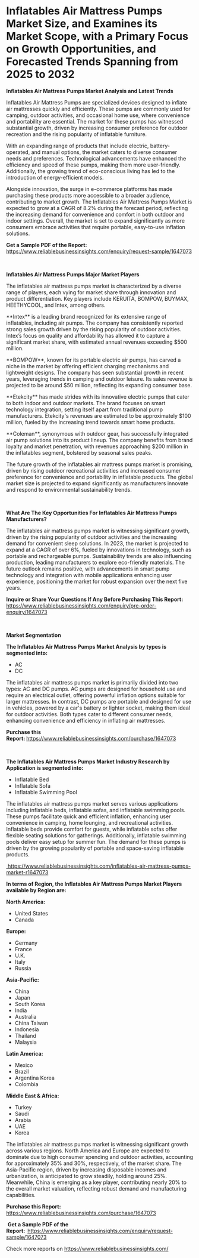 <p><h1>Inflatables Air Mattress Pumps Market Size, and Examines its Market Scope, with a Primary Focus on Growth Opportunities, and Forecasted Trends Spanning from 2025 to 2032</h1></p><p><strong>Inflatables Air Mattress Pumps Market Analysis and Latest Trends</strong></p>
<p><p>Inflatables Air Mattress Pumps are specialized devices designed to inflate air mattresses quickly and efficiently. These pumps are commonly used for camping, outdoor activities, and occasional home use, where convenience and portability are essential. The market for these pumps has witnessed substantial growth, driven by increasing consumer preference for outdoor recreation and the rising popularity of inflatable furniture.</p><p>With an expanding range of products that include electric, battery-operated, and manual options, the market caters to diverse consumer needs and preferences. Technological advancements have enhanced the efficiency and speed of these pumps, making them more user-friendly. Additionally, the growing trend of eco-conscious living has led to the introduction of energy-efficient models.</p><p>Alongside innovation, the surge in e-commerce platforms has made purchasing these products more accessible to a broader audience, contributing to market growth. The Inflatables Air Mattress Pumps Market is expected to grow at a CAGR of 8.2% during the forecast period, reflecting the increasing demand for convenience and comfort in both outdoor and indoor settings. Overall, the market is set to expand significantly as more consumers embrace activities that require portable, easy-to-use inflation solutions.</p></p>
<p><strong>Get a Sample PDF of the Report:&nbsp;</strong> <a href="https://www.reliablebusinessinsights.com/enquiry/request-sample/1647073?utm_campaign=3050&utm_medium=2&utm_source=Github&utm_content=ia&utm_term=29032025&utm_id=inflatables-air-mattress-pumps">https://www.reliablebusinessinsights.com/enquiry/request-sample/1647073</a></p>
<p>&nbsp;</p>
<p><strong>Inflatables Air Mattress Pumps Major Market Players</strong></p>
<p><p>The inflatables air mattress pumps market is characterized by a diverse range of players, each vying for market share through innovation and product differentiation. Key players include KERUITA, BOMPOW, BUYMAX, HEETHYCOOL, and Intex, among others.</p><p>**Intex** is a leading brand recognized for its extensive range of inflatables, including air pumps. The company has consistently reported strong sales growth driven by the rising popularity of outdoor activities. Intex’s focus on quality and affordability has allowed it to capture a significant market share, with estimated annual revenues exceeding $500 million.</p><p>**BOMPOW**, known for its portable electric air pumps, has carved a niche in the market by offering efficient charging mechanisms and lightweight designs. The company has seen substantial growth in recent years, leveraging trends in camping and outdoor leisure. Its sales revenue is projected to be around $50 million, reflecting its expanding consumer base.</p><p>**Etekcity** has made strides with its innovative electric pumps that cater to both indoor and outdoor markets. The brand focuses on smart technology integration, setting itself apart from traditional pump manufacturers. Etekcity's revenues are estimated to be approximately $100 million, fueled by the increasing trend towards smart home products.</p><p>**Coleman**, synonymous with outdoor gear, has successfully integrated air pump solutions into its product lineup. The company benefits from brand loyalty and market penetration, with revenues approaching $200 million in the inflatables segment, bolstered by seasonal sales peaks.</p><p>The future growth of the inflatables air mattress pumps market is promising, driven by rising outdoor recreational activities and increased consumer preference for convenience and portability in inflatable products. The global market size is projected to expand significantly as manufacturers innovate and respond to environmental sustainability trends.</p></p>
<p>&nbsp;</p>
<p><strong>What Are The Key Opportunities For Inflatables Air Mattress Pumps Manufacturers?</strong></p>
<p><p>The inflatables air mattress pumps market is witnessing significant growth, driven by the rising popularity of outdoor activities and the increasing demand for convenient sleep solutions. In 2023, the market is projected to expand at a CAGR of over 6%, fueled by innovations in technology, such as portable and rechargeable pumps. Sustainability trends are also influencing production, leading manufacturers to explore eco-friendly materials. The future outlook remains positive, with advancements in smart pump technology and integration with mobile applications enhancing user experience, positioning the market for robust expansion over the next five years.</p></p>
<p><strong>Inquire or Share Your Questions If Any Before Purchasing This Report:</strong> <a href="https://www.reliablebusinessinsights.com/enquiry/pre-order-enquiry/1647073?utm_campaign=3050&utm_medium=2&utm_source=Github&utm_content=ia&utm_term=29032025&utm_id=inflatables-air-mattress-pumps">https://www.reliablebusinessinsights.com/enquiry/pre-order-enquiry/1647073</a></p>
<p>&nbsp;</p>
<p><strong>Market Segmentation</strong></p>
<p><strong>The Inflatables Air Mattress Pumps Market Analysis by types is segmented into:</strong></p>
<p><ul><li>AC</li><li>DC</li></ul></p>
<p><p>The inflatables air mattress pumps market is primarily divided into two types: AC and DC pumps. AC pumps are designed for household use and require an electrical outlet, offering powerful inflation options suitable for larger mattresses. In contrast, DC pumps are portable and designed for use in vehicles, powered by a car's battery or lighter socket, making them ideal for outdoor activities. Both types cater to different consumer needs, enhancing convenience and efficiency in inflating air mattresses.</p></p>
<p><strong>Purchase this Report:&nbsp;</strong><a href="https://www.reliablebusinessinsights.com/purchase/1647073?utm_campaign=3050&utm_medium=2&utm_source=Github&utm_content=ia&utm_term=29032025&utm_id=inflatables-air-mattress-pumps">https://www.reliablebusinessinsights.com/purchase/1647073</a></p>
<p>&nbsp;</p>
<p><strong>The Inflatables Air Mattress Pumps Market Industry Research by Application is segmented into:</strong></p>
<p><ul><li>Inflatable Bed</li><li>Inflatable Sofa</li><li>Inflatable Swimming Pool</li></ul></p>
<p><p>The inflatables air mattress pumps market serves various applications including inflatable beds, inflatable sofas, and inflatable swimming pools. These pumps facilitate quick and efficient inflation, enhancing user convenience in camping, home lounging, and recreational activities. Inflatable beds provide comfort for guests, while inflatable sofas offer flexible seating solutions for gatherings. Additionally, inflatable swimming pools deliver easy setup for summer fun. The demand for these pumps is driven by the growing popularity of portable and space-saving inflatable products.</p></p>
<p><a href="https://www.reliablebusinessinsights.com/inflatables-air-mattress-pumps-market-r1647073?utm_campaign=3050&utm_medium=2&utm_source=Github&utm_content=ia&utm_term=29032025&utm_id=inflatables-air-mattress-pumps">&nbsp;https://www.reliablebusinessinsights.com/inflatables-air-mattress-pumps-market-r1647073</a></p>
<p><strong>In terms of Region, the Inflatables Air Mattress Pumps Market Players available by Region are:</strong></p>
<p>
    <p> <strong> North America: </strong>
        <ul>
            <li>United States</li>
            <li>Canada</li>
        </ul>
        </p> 
    <p> <strong> Europe: </strong>
        <ul>
            <li>Germany</li>
            <li>France</li>
            <li>U.K.</li>
            <li>Italy</li>
            <li>Russia</li>
        </ul>
        </p> 
    <p> <strong> Asia-Pacific: </strong>
        <ul>
            <li>China</li>
            <li>Japan</li>
            <li>South Korea</li>
            <li>India</li>
            <li>Australia</li>
            <li>China Taiwan</li>
            <li>Indonesia</li>
            <li>Thailand</li>
            <li>Malaysia</li>
        </ul>
        </p> 
    <p> <strong> Latin America: </strong>
        <ul>
            <li>Mexico</li>
            <li>Brazil</li>
            <li>Argentina Korea</li>
            <li>Colombia</li>
        </ul>
        </p> 
    <p> <strong> Middle East & Africa: </strong>
        <ul>
            <li>Turkey</li>
            <li>Saudi</li>
            <li>Arabia</li>
            <li>UAE</li>
            <li>Korea</li>
        </ul>
    </p>
    </p>
<p><p>The inflatables air mattress pumps market is witnessing significant growth across various regions. North America and Europe are expected to dominate due to high consumer spending and outdoor activities, accounting for approximately 35% and 30%, respectively, of the market share. The Asia-Pacific region, driven by increasing disposable incomes and urbanization, is anticipated to grow steadily, holding around 25%. Meanwhile, China is emerging as a key player, contributing nearly 20% to the overall market valuation, reflecting robust demand and manufacturing capabilities.</p></p>
<p><strong>Purchase this Report: </strong><a href="https://www.reliablebusinessinsights.com/purchase/1647073?utm_campaign=3050&utm_medium=2&utm_source=Github&utm_content=ia&utm_term=29032025&utm_id=inflatables-air-mattress-pumps">https://www.reliablebusinessinsights.com/purchase/1647073</a></p>
<p>&nbsp;<strong>Get a Sample PDF of the Report:&nbsp;&nbsp;</strong><a href="https://www.reliablebusinessinsights.com/enquiry/request-sample/1647073?utm_campaign=3050&utm_medium=2&utm_source=Github&utm_content=ia&utm_term=29032025&utm_id=inflatables-air-mattress-pumps">https://www.reliablebusinessinsights.com/enquiry/request-sample/1647073</a></p>
<p><strong></strong></p>
<p>Check more reports on <a href="https://www.reliablebusinessinsights.com/?utm_campaign=3050&utm_medium=2&utm_source=Github&utm_content=ia&utm_term=29032025&utm_id=inflatables-air-mattress-pumps">https://www.reliablebusinessinsights.com/</a></p>